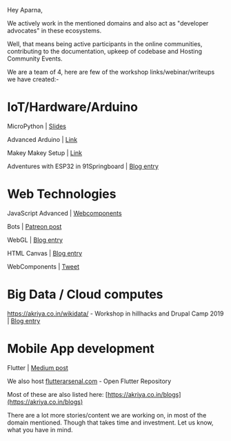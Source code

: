Hey Aparna,

We actively work in the mentioned domains and also act as "developer advocates" in these ecosystems. 

Well, that means being active participants in the online communities, contributing to the documentation, upkeep of codebase and Hosting Community Events.

We are a team of 4, here are few of the workshop links/webinar/writeups we have created:- 
# IoT/Hardware/Arduino

 MicroPython | [Slides](https://www.slideshare.net/karx01/micro-python-pycon-india-2018-proposal-kartik-arora)

 Advanced Arduino | [Link](https://goo.gl/24u5He)

 Makey Makey Setup | [Link](https://osem.hillhacks.in/conferences/hillhacks-2019/program/proposals/291)

 Adventures with ESP32 in 91Springboard | [Blog entry](https://akriya.co.in/coke-voting-machine/)

# Web Technologies
 
 JavaScript Advanced | [Webcomponents](https://osem.hillhacks.in/conferences/hillhacks-2019/program/proposals/288)

 Bots | [Patreon post](https://www.patreon.com/posts/discord-bot-feed-28033124)

 WebGL | [Blog entry](https://akriya.co.in/html-webgl/)

 HTML Canvas | [Blog entry](https://akriya.co.in/html-canvas/)

 WebComponents | [Tweet](https://twitter.com/MozPunjab/status/1107232662790569985)


# Big Data / Cloud computes

 https://akriya.co.in/wikidata/ - Workshop in hillhacks and Drupal Camp 2019 | [Blog entry](https://akriya.co.in/wikidata/)


# Mobile App development

 Flutter | [Medium post](https://medium.com/flutterarsenal/build-a-nested-tabbar-in-flutter-7e0cae5cfc7)

 We also host [flutterarsenal.com](https://flutterarsenal.com) - Open Flutter Repository


Most of these are also listed here: [https://akriya.co.in/blogs](https://akriya.co.in/blogs)

There are a lot more stories/content we are working on, in most of the domain mentioned. 
Though that takes time and investment. Let us know, what you have in mind.